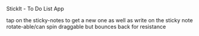 StickIt - To Do List App

tap on the sticky-notes to get a new one as well as write on the sticky note
rotate-able/can spin
draggable but bounces back for resistance
